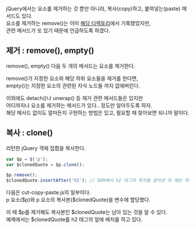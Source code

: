 <p>
jQuery에서는 요소를 제거하는 것 뿐만 아니라, 복사(copy)하고, 붙여넣는(paste) 메서드도 있다.<br />
요소를 제거하는 remove()는 이미 <a href="https://github.com/TaekGeunLee/study_frontEnd/tree/master/B2/5">해당 디렉토리</a>에서 기록했었지만,<br />
관련 메서드가 또 있기 때문에 언급하도록 하겠다.
</p>

## 제거 : remove(), empty()
<p>remove(), empty() 다음 두 개의 메서드는 요소를 제거한다.</p>

<p>
remove()가 지정한 요소와 해당 하위 요소들을 제거를 한다면,<br />
empty()는 지정한 요소의 관련된 자식 노드들 까지 없애버린다.  
</p>

<p>
이외에도 detach()나 unwrap() 등 제거 관련 메서드들은 있지만<br />
어디까지나 요소를 제거하는 메서드가 있다.. 정도만 알아두도록 하자.<br />
해당 메서드 없이도 얼마든지 구현하는 방법은 있고, 필요할 때 찾아보면 되니까 말이다.
</p>

## 복사 : clone()

<p>리턴한 jQuery 객체 집합을 복사한다.</p>

```javascript
var $p = $('p');
var $clonedQuote = $p.clone();

$p.remove();
$clonedQuote.insertAfter('h2'); // DOM에서 h2 태그의 위치를 알아낸 뒤 해당 위치의 앞 부분에 배치한다.
```
<p>
다음은 cut-copy-paste.js의 일부이다.<br />
p 요소($p)와 p 요소의 복사본($clonedQuote)을 변수에 할당했다.
</p>

<p>
이 때 $p를 제거해도 복사본인 $clonedQuote는 남아 있는 것을 알 수 있다.<br />
예제에서는 $clonedQuote를 h2 태그의 앞에 배치를 하고 있다.
</p>
